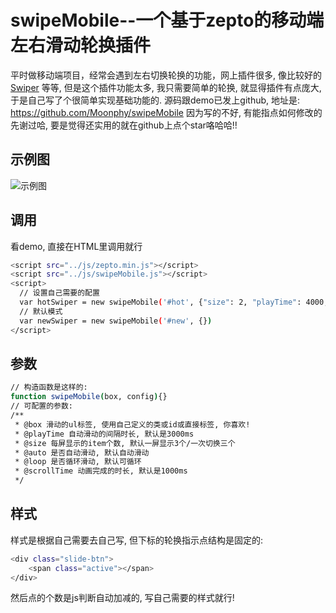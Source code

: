 # swipeMobile--一个基于zepto的移动端左右滑动轮换插件

平时做移动端项目，经常会遇到左右切换轮换的功能，网上插件很多, 像比较好的[Swiper](http://www.swiper.com.cn/) 等等, 但是这个插件功能太多, 我只需要简单的轮换, 就显得插件有点庞大, 于是自己写了个很简单实现基础功能的.
源码跟demo已发上github, 地址是: https://github.com/Moonphy/swipeMobile 因为写的不好, 有能指点如何修改的先谢过哈, 要是觉得还实用的就在github上点个star咯哈哈!!
## 示例图
![示例图](http://7xoyoo.com1.z0.glb.clouddn.com/image/jpg/1.gif)

## 调用

看demo, 直接在HTML里调用就行
``` bash
<script src="../js/zepto.min.js"></script>
<script src="../js/swipeMobile.js"></script>
<script>
  // 设置自己需要的配置  
  var hotSwiper = new swipeMobile('#hot', {"size": 2, "playTime": 4000,"auto": false, "scrollTime": 800});
  // 默认模式
  var newSwiper = new swipeMobile('#new', {})
</script>
```

## 参数

``` bash
// 构造函数是这样的:
function swipeMobile(box, config){}
// 可配置的参数:
/**
 * @box 滑动的ul标签, 使用自己定义的类或id或直接标签, 你喜欢!
 * @playTime 自动滑动的间隔时长, 默认是3000ms
 * @size 每屏显示的item个数, 默认一屏显示3个/一次切换三个
 * @auto 是否自动滑动, 默认自动滑动
 * @loop 是否循环滑动, 默认可循环
 * @scrollTime 动画完成的时长, 默认是1000ms
 */
```
## 样式
样式是根据自己需要去自己写, 但下标的轮换指示点结构是固定的: 
``` bash
<div class="slide-btn">
    <span class="active"></span>
</div>
```
然后点的个数是js判断自动加减的, 写自己需要的样式就行!